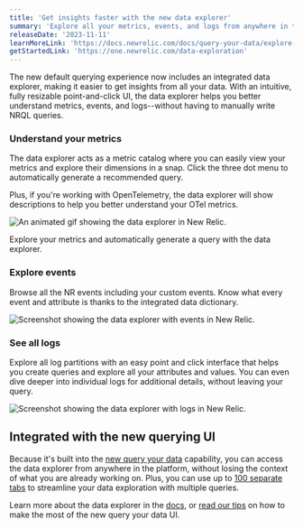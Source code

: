 ```yaml
---
title: 'Get insights faster with the new data explorer'
summary: 'Explore all your metrics, events, and logs from anywhere in the platform faster'
releaseDate: '2023-11-11'
learnMoreLink: 'https://docs.newrelic.com/docs/query-your-data/explore-query-data/query-builder/introduction-new-data-explorer' 
getStartedLink: 'https://one.newrelic.com/data-exploration'
---
```


The new default querying experience now includes an integrated data explorer, making it easier to get insights from all your data. With an intuitive, fully resizable point-and-click UI, the data explorer helps you better understand metrics, events, and logs--without having to manually write NRQL queries.

### Understand your metrics
The data explorer acts as a metric catalog where you can easily view your metrics and explore their dimensions in a snap. Click the three dot menu to automatically generate a recommended query. 

Plus, if you're working with OpenTelemetry, the data explorer will show descriptions to help you better understand your OTel metrics.

![An animated gif showing the data explorer in New Relic.](./images/data-explorer-metrics.gif "An animated gif showing the data explorer in New Relic.")
<figcaption> Explore your metrics and automatically generate a query with the data explorer.</figcaption>

### Explore events
Browse all the NR events including your custom events. Know what every event and attribute is thanks to the integrated data dictionary.

![Screenshot showing the data explorer with events in New Relic.](./images/data-explorer-events.webp "Screenshot showing the data explorer with events in New Relic.")

### See all logs
Explore all log partitions with an easy point and click interface that helps you create queries  and explore all your attributes and values. You can even dive deeper into individual logs for additional details, without leaving your query.

![Screenshot showing the data explorer with logs in New Relic.](./images/data-explorer-logs.webp "Screenshot showing the data explorer with logs in New Relic.")

## Integrated with the new querying UI
Because it's built into the [new query your data](https://docs.newrelic.com/whats-new/2024/02/whats-new-02-21-new-query-experience/) capability, you can access the data explorer from anywhere in the platform, without losing the context of what you are already working on. Plus, you can use up to [100 separate tabs](https://docs.newrelic.com/whats-new/2024/05/whats-new-05-16-query-tabs/) to streamline your data exploration with multiple queries.

Learn more about the data explorer in the [docs](https://docs.newrelic.com/docs/query-your-data/explore-query-data/query-builder/introduction-new-data-explorer/), or [read our tips](https://newrelic.com/blog/how-to-relic/new-query-interface-tips) on how to make the most of the new query your data UI.